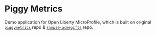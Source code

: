 # Piggy Metrics
Demo application for Open Liberty MicroProfile, which is built on original [`piggymetrics`](https://github.com/sqshq/piggymetrics) repo & [`sample-acmegifts`](https://github.com/OpenLiberty/sample-acmegifts) repo.

